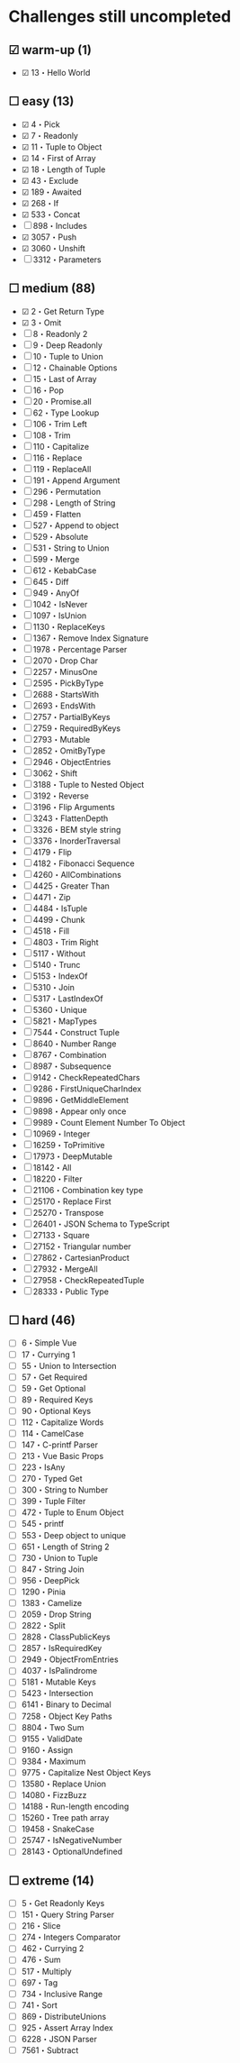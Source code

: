 Challenges still uncompleted
============================

## &#9745; warm-up (1)

- &#9745; 13・Hello World

## &#9744; easy (13)

- &#9745; 4・Pick
- &#9745; 7・Readonly
- &#9745; 11・Tuple to Object
- &#9745; 14・First of Array
- &#9745; 18・Length of Tuple
- &#9745; 43・Exclude
- &#9745; 189・Awaited
- &#9745; 268・If
- &#9745; 533・Concat
- &#9744; 898・Includes
- &#9745; 3057・Push
- &#9745; 3060・Unshift
- &#9744; 3312・Parameters

## &#9744; medium (88)

- &#9745; 2・Get Return Type
- &#9745; 3・Omit
- &#9744; 8・Readonly 2
- &#9744; 9・Deep Readonly
- &#9744; 10・Tuple to Union
- &#9744; 12・Chainable Options
- &#9744; 15・Last of Array
- &#9744; 16・Pop
- &#9744; 20・Promise.all
- &#9744; 62・Type Lookup
- &#9744; 106・Trim Left
- &#9744; 108・Trim
- &#9744; 110・Capitalize
- &#9744; 116・Replace
- &#9744; 119・ReplaceAll
- &#9744; 191・Append Argument
- &#9744; 296・Permutation
- &#9744; 298・Length of String
- &#9744; 459・Flatten
- &#9744; 527・Append to object
- &#9744; 529・Absolute
- &#9744; 531・String to Union
- &#9744; 599・Merge
- &#9744; 612・KebabCase
- &#9744; 645・Diff
- &#9744; 949・AnyOf
- &#9744; 1042・IsNever
- &#9744; 1097・IsUnion
- &#9744; 1130・ReplaceKeys
- &#9744; 1367・Remove Index Signature
- &#9744; 1978・Percentage Parser
- &#9744; 2070・Drop Char
- &#9744; 2257・MinusOne
- &#9744; 2595・PickByType
- &#9744; 2688・StartsWith
- &#9744; 2693・EndsWith
- &#9744; 2757・PartialByKeys
- &#9744; 2759・RequiredByKeys
- &#9744; 2793・Mutable
- &#9744; 2852・OmitByType
- &#9744; 2946・ObjectEntries
- &#9744; 3062・Shift
- &#9744; 3188・Tuple to Nested Object
- &#9744; 3192・Reverse
- &#9744; 3196・Flip Arguments
- &#9744; 3243・FlattenDepth
- &#9744; 3326・BEM style string
- &#9744; 3376・InorderTraversal
- &#9744; 4179・Flip
- &#9744; 4182・Fibonacci Sequence
- &#9744; 4260・AllCombinations
- &#9744; 4425・Greater Than
- &#9744; 4471・Zip
- &#9744; 4484・IsTuple
- &#9744; 4499・Chunk
- &#9744; 4518・Fill
- &#9744; 4803・Trim Right
- &#9744; 5117・Without
- &#9744; 5140・Trunc
- &#9744; 5153・IndexOf
- &#9744; 5310・Join
- &#9744; 5317・LastIndexOf
- &#9744; 5360・Unique
- &#9744; 5821・MapTypes
- &#9744; 7544・Construct Tuple
- &#9744; 8640・Number Range
- &#9744; 8767・Combination
- &#9744; 8987・Subsequence
- &#9744; 9142・CheckRepeatedChars
- &#9744; 9286・FirstUniqueCharIndex
- &#9744; 9896・GetMiddleElement
- &#9744; 9898・Appear only once
- &#9744; 9989・Count Element Number To Object
- &#9744; 10969・Integer
- &#9744; 16259・ToPrimitive
- &#9744; 17973・DeepMutable
- &#9744; 18142・All
- &#9744; 18220・Filter
- &#9744; 21106・Combination key type
- &#9744; 25170・Replace First
- &#9744; 25270・Transpose
- &#9744; 26401・JSON Schema to TypeScript
- &#9744; 27133・Square
- &#9744; 27152・Triangular number
- &#9744; 27862・CartesianProduct
- &#9744; 27932・MergeAll
- &#9744; 27958・CheckRepeatedTuple
- &#9744; 28333・Public Type

## &#9744; hard (46)

- &#9744; 6・Simple Vue
- &#9744; 17・Currying 1
- &#9744; 55・Union to Intersection
- &#9744; 57・Get Required
- &#9744; 59・Get Optional
- &#9744; 89・Required Keys
- &#9744; 90・Optional Keys
- &#9744; 112・Capitalize Words
- &#9744; 114・CamelCase
- &#9744; 147・C-printf Parser
- &#9744; 213・Vue Basic Props
- &#9744; 223・IsAny
- &#9744; 270・Typed Get
- &#9744; 300・String to Number
- &#9744; 399・Tuple Filter
- &#9744; 472・Tuple to Enum Object
- &#9744; 545・printf
- &#9744; 553・Deep object to unique
- &#9744; 651・Length of String 2
- &#9744; 730・Union to Tuple
- &#9744; 847・String Join
- &#9744; 956・DeepPick
- &#9744; 1290・Pinia
- &#9744; 1383・Camelize
- &#9744; 2059・Drop String
- &#9744; 2822・Split
- &#9744; 2828・ClassPublicKeys
- &#9744; 2857・IsRequiredKey
- &#9744; 2949・ObjectFromEntries
- &#9744; 4037・IsPalindrome
- &#9744; 5181・Mutable Keys
- &#9744; 5423・Intersection
- &#9744; 6141・Binary to Decimal
- &#9744; 7258・Object Key Paths
- &#9744; 8804・Two Sum
- &#9744; 9155・ValidDate
- &#9744; 9160・Assign
- &#9744; 9384・Maximum
- &#9744; 9775・Capitalize Nest Object Keys
- &#9744; 13580・Replace Union
- &#9744; 14080・FizzBuzz
- &#9744; 14188・Run-length encoding
- &#9744; 15260・Tree path array
- &#9744; 19458・SnakeCase
- &#9744; 25747・IsNegativeNumber
- &#9744; 28143・OptionalUndefined

## &#9744; extreme (14)

- &#9744; 5・Get Readonly Keys
- &#9744; 151・Query String Parser
- &#9744; 216・Slice
- &#9744; 274・Integers Comparator
- &#9744; 462・Currying 2
- &#9744; 476・Sum
- &#9744; 517・Multiply
- &#9744; 697・Tag
- &#9744; 734・Inclusive Range
- &#9744; 741・Sort
- &#9744; 869・DistributeUnions
- &#9744; 925・Assert Array Index
- &#9744; 6228・JSON Parser
- &#9744; 7561・Subtract
